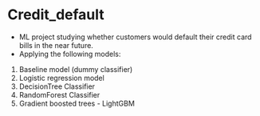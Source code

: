 # Credit_default
- ML project studying whether customers would default their credit card bills in the near future.
- Applying the following models:
1. Baseline model (dummy classifier)
2. Logistic regression model
3. DecisionTree Classifier
4. RandomForest Classifier
5. Gradient boosted trees - LightGBM

